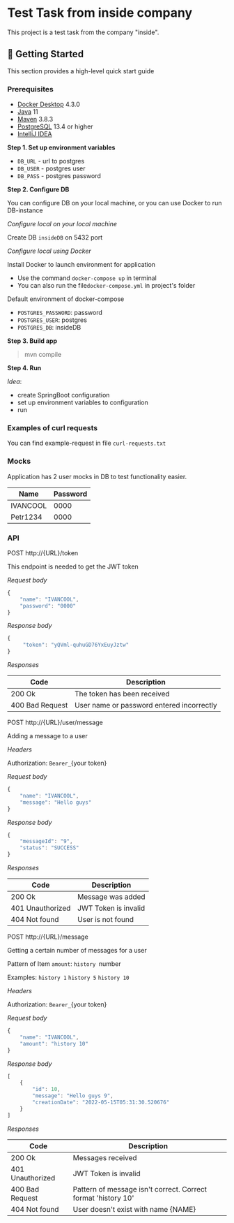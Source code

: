 # Test Task from inside company
This project is a test task from the company "inside".

##  🚀 Getting Started
This section provides a high-level quick start guide

### Prerequisites
- [Docker Desktop](https://docs.docker.com/desktop/) 4.3.0
- [Java](https://www.oracle.com/java/technologies/) 11
- [Maven](https://maven.apache.org/) 3.8.3
- [PostgreSQL](https://www.postgresql.org/) 13.4 or higher
- [IntelliJ IDEA](https://www.jetbrains.com/ru-ru/idea/)

**Step 1. Set up environment variables**
- ```DB_URL```  - url to postgres
- ```DB_USER```  - postgres user 
- ```DB_PASS```  - postgres password

**Step 2. Configure DB**

You can configure DB on your local machine, or you can use Docker to run DB-instance

*Configure local on your local machine*

Create DB ```insideDB``` on 5432 port

*Configure local using Docker*

Install Docker to launch environment for application
- Use the command ```docker-compose up``` in terminal
- You can also run the file```docker-compose.yml``` in project's folder

Default environment of docker-compose
- `POSTGRES_PASSWORD`: password
- `POSTGRES_USER`: postgres
- `POSTGRES_DB`: insideDB

**Step 3. Build app**
> mvn compile

**Step 4. Run**

_Idea_:
- create SpringBoot configuration
- set up environment variables to configuration
- run

### Examples of curl requests
You can find example-request in file ```curl-requests.txt```

### Mocks
Application has 2 user mocks in DB to test functionality easier.

Name| Password
------|------------
IVANCOOL | 0000
Petr1234| 0000

### API

POST http://{URL}/token

This endpoint is needed to get the JWT token


*Request body*
```javascript
{
    "name": "IVANCOOL",
    "password": "0000"
}
```

*Response body*

```javascript
{
     "token": "yQVml-quhuGD76YxEuyJztw"
}
```

*Responses*

Code| Description
------|------------
200 Ok | The token has been received
400 Bad Request| User name or password entered incorrectly

POST http://{URL}/user/message

Adding a message to a user

*Headers*

Authorization: `Bearer_`{your token}

*Request body*
```javascript
{
    "name": "IVANCOOL",
    "message": "Hello guys"
}
```

*Response body*

```javascript
{
    "messageId": "9",
    "status": "SUCCESS"
}
```

*Responses*

Code| Description
------|------------
200 Ok | Message was added
401 Unauthorized| JWT Token is invalid
404 Not found| User is not found

POST http://{URL}/message

Getting a certain number of messages for a user

Pattern of Item `amount`:  `history `number

Examples: `history 1` `history 5` `history 10`

*Headers*

Authorization: `Bearer_`{your token}

*Request body*
```javascript
{
    "name": "IVANCOOL",
    "amount": "history 10"  
}
```

*Response body*

```javascript
[
    {
        "id": 10,
        "message": "Hello guys 9",
        "creationDate": "2022-05-15T05:31:30.520676"
    }
]
```

*Responses*

Code| Description
------|------------
200 Ok | Messages received
401 Unauthorized| JWT Token is invalid
400 Bad Request| Pattern of message isn't correct. Correct format 'history 10'
404 Not found| User doesn't exist with name {NAME}
